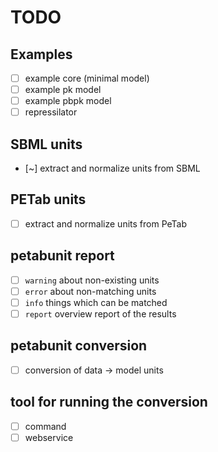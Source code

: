 # TODO
## Examples
- [ ] example core (minimal model)
- [ ] example pk model
- [ ] example pbpk model
- [ ] repressilator

## SBML units
- [~] extract and normalize units from SBML

## PETab units
- [ ] extract and normalize units from PeTab

## petabunit report
- [ ] `warning` about non-existing units
- [ ] `error` about non-matching units
- [ ] `info` things which can be matched
- [ ] `report` overview report of the results

## petabunit conversion
- [ ] conversion of data -> model units

## tool for running the conversion
- [ ] command
- [ ] webservice
